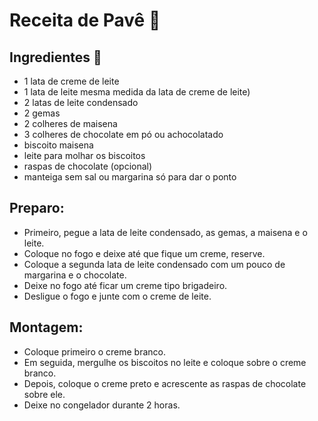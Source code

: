 # 						Receita de Pavê :candy:

## Ingredientes :notebook:

- 1 lata de creme de leite
- 1 lata de leite mesma medida da lata de creme de leite)
- 2 latas de leite condensado
- 2 gemas
- 2 colheres de maisena
- 3 colheres de chocolate em pó ou achocolatado
- biscoito maisena
- leite para molhar os biscoitos
- raspas de chocolate (opcional)
- manteiga sem sal ou margarina só para dar o ponto

## Preparo:

- Primeiro, pegue a lata de leite condensado, as gemas, a maisena e o leite.
- Coloque no fogo e deixe até que fique um creme, reserve.
- Coloque a segunda lata de leite condensado com um pouco de margarina e o chocolate.
- Deixe no fogo até ficar um creme tipo brigadeiro.
- Desligue o fogo e junte com o creme de leite.

## Montagem:

- Coloque primeiro o creme branco.
- Em seguida, mergulhe os biscoitos no leite e coloque sobre o creme branco.
- Depois, coloque o creme preto e acrescente as raspas de chocolate sobre ele.
- Deixe no congelador durante 2 horas.

